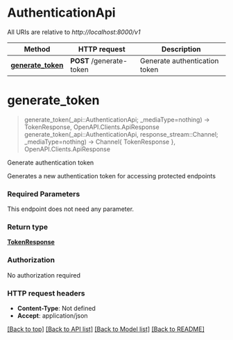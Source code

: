 # AuthenticationApi

All URIs are relative to *http://localhost:8000/v1*

Method | HTTP request | Description
------------- | ------------- | -------------
[**generate_token**](AuthenticationApi.md#generate_token) | **POST** /generate-token | Generate authentication token


# **generate_token**
> generate_token(_api::AuthenticationApi; _mediaType=nothing) -> TokenResponse, OpenAPI.Clients.ApiResponse <br/>
> generate_token(_api::AuthenticationApi, response_stream::Channel; _mediaType=nothing) -> Channel{ TokenResponse }, OpenAPI.Clients.ApiResponse

Generate authentication token

Generates a new authentication token for accessing protected endpoints

### Required Parameters
This endpoint does not need any parameter.

### Return type

[**TokenResponse**](TokenResponse.md)

### Authorization

No authorization required

### HTTP request headers

 - **Content-Type**: Not defined
 - **Accept**: application/json

[[Back to top]](#) [[Back to API list]](../README.md#api-endpoints) [[Back to Model list]](../README.md#models) [[Back to README]](../README.md)

